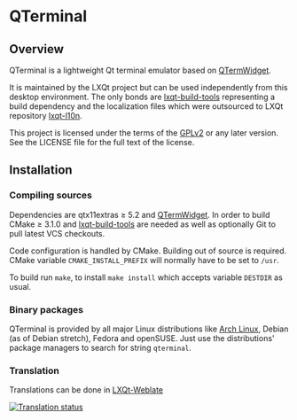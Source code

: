 # QTerminal

## Overview

QTerminal is a lightweight Qt terminal emulator based on [QTermWidget](https://github.com/lxqt/qtermwidget).

It is maintained by the LXQt project but can be used independently from this desktop environment. The only bonds are [lxqt-build-tools](https://github.com/lxqt/lxqt-build-tools) representing a build dependency and the localization files which were outsourced to LXQt repository [lxqt-l10n](https://github.com/lxqt/lxqt-l10n).

This project is licensed under the terms of the [GPLv2](https://www.gnu.org/licenses/gpl-2.0.en.html) or any later version. See the LICENSE file for the full text of the license.

## Installation

### Compiling sources

Dependencies are qtx11extras ≥ 5.2 and [QTermWidget](https://github.com/lxqt/qtermwidget).
In order to build CMake ≥ 3.1.0 and [lxqt-build-tools](https://github.com/lxqt/lxqt-build-tools) are needed as well as optionally Git to pull latest VCS checkouts.

Code configuration is handled by CMake. Building out of source is required. CMake variable `CMAKE_INSTALL_PREFIX` will normally have to be set to `/usr`.

To build run `make`, to install `make install` which accepts variable `DESTDIR` as usual.

### Binary packages

QTerminal is provided by all major Linux distributions like [Arch Linux](https://www.archlinux.org/packages/?q=qterminal), Debian (as of Debian stretch), Fedora and openSUSE.
Just use the distributions' package managers to search for string `qterminal`.


### Translation

Translations can be done in [LXQt-Weblate](https://translate.lxqt-project.org/projects/lxqt-desktop/qterminal/)

<a href="https://translate.lxqt-project.org/projects/lxqt-desktop/qterminal/">
<img src="https://translate.lxqt-project.org/widgets/lxqt-desktop/-/qterminal/multi-auto.svg" alt="Translation status" />
</a>

